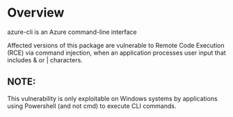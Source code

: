 # Overview
azure-cli is an Azure command-line interface

Affected versions of this package are vulnerable to Remote Code Execution (RCE) via command injection, when an application processes user input that includes & or | characters.

## NOTE:
This vulnerability is only exploitable on Windows systems by applications using Powershell (and not cmd) to execute CLI commands.